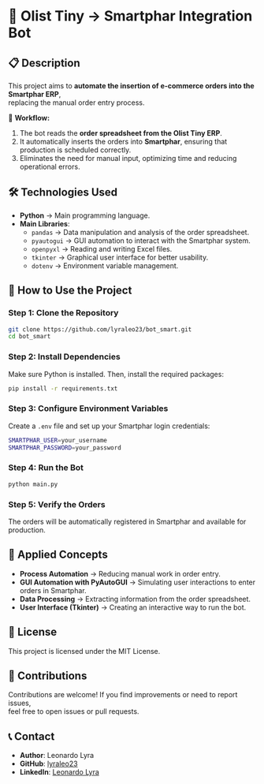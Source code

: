 # 🤖 Olist Tiny → Smartphar Integration Bot

## 📋 Description

This project aims to **automate the insertion of e-commerce orders into the Smartphar ERP**,  
replacing the manual order entry process.  

🔹 **Workflow:**  
1. The bot reads the **order spreadsheet from the Olist Tiny ERP**.  
2. It automatically inserts the orders into **Smartphar**, ensuring that production is scheduled correctly.  
3. Eliminates the need for manual input, optimizing time and reducing operational errors.  

## 🛠️ Technologies Used

- **Python** → Main programming language.  
- **Main Libraries**:
  - `pandas` → Data manipulation and analysis of the order spreadsheet.  
  - `pyautogui` → GUI automation to interact with the Smartphar system.  
  - `openpyxl` → Reading and writing Excel files.  
  - `tkinter` → Graphical user interface for better usability.  
  - `dotenv` → Environment variable management.  

## 🚀 How to Use the Project

### Step 1: Clone the Repository
```bash
git clone https://github.com/lyraleo23/bot_smart.git
cd bot_smart
```

### Step 2: Install Dependencies
Make sure Python is installed. Then, install the required packages:
```bash
pip install -r requirements.txt
```

### Step 3: Configure Environment Variables
Create a `.env` file and set up your Smartphar login credentials:
```bash
SMARTPHAR_USER=your_username
SMARTPHAR_PASSWORD=your_password
```

### Step 4: Run the Bot
```bash
python main.py
```

### Step 5: Verify the Orders
The orders will be automatically registered in Smartphar and available for production.


 ## 🧠 Applied Concepts

- **Process Automation** → Reducing manual work in order entry.  
- **GUI Automation with PyAutoGUI** → Simulating user interactions to enter orders in Smartphar.  
- **Data Processing** → Extracting information from the order spreadsheet.  
- **User Interface (Tkinter)** → Creating an interactive way to run the bot.  

## 📄 License

This project is licensed under the MIT License.

## 🤝 Contributions

Contributions are welcome! If you find improvements or need to report issues,  
feel free to open issues or pull requests.

## 📞 Contact

- **Author**: Leonardo Lyra  
- **GitHub**: [lyraleo23](https://github.com/lyraleo23)  
- **LinkedIn**: [Leonardo Lyra](https://www.linkedin.com/in/leonardo-lyra/)  

